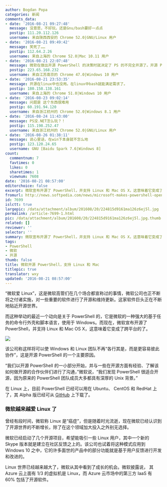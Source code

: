 ```yaml
---
author: Bogdan Popa
categories: 新闻
comments_data:
- date: '2016-08-21 09:27:48'
  message: 没意思，不好玩，还是Gnu/bash要好一点点
  postip: 111.20.112.126
  username: 来自陕西西安的 Chrome 52.0|GNU/Linux 用户
- date: '2016-08-21 09:49:42'
  message: 笑死了……
  postip: 112.64.2.26
  username: 来自上海的 Chrome 52.0|Mac 10.11 用户
- date: '2016-08-21 22:07:48'
  message: 微软在做出开源 PowerShell 的决策时就决定了 PS 的不完全开源了。开源 PS 只是为了引导更多的用户使用 windows。
  postip: 223.65.168.232
  username: 来自江苏南京的 Chrome 47.0|Windows 10 用户
- date: '2016-08-21 23:53:35'
  message: 开源在linux中也没用。在linux中bash就能满足需求了。
  postip: 180.158.138.161
  username: 来自上海的 Chrome 51.0|Windows 10 用户
- date: '2016-08-23 09:02:14'
  message: 问题是 这个东西很难用
  postip: 60.191.94.120
  username: 来自浙江杭州的 Chrome 52.0|Windows 8.1 用户
- date: '2016-08-24 11:43:00'
  message: PS没.NET怎么玩？！
  postip: 115.198.252.47
  username: 来自浙江杭州的 Chrome 52.0|GNU/Linux 用户
- date: '2016-08-26 01:38:11'
  message: 说心里话，在win下本身就不怎么地
  postip: 123.120.24.65
  username: GNU [Baidu Spark 7.6|Windows 8]
count:
  commentnum: 7
  favtimes: 0
  likes: 0
  sharetimes: 1
  viewnum: 7608
date: '2016-08-21 08:57:00'
editorchoice: false
excerpt: 微软宣布开源了 PowerShell，并支持 Linux 和 Mac OS X，这意味着它变成了跨平台的了。
fromurl: http://news.softpedia.com/news/microsoft-makes-powershell-open-source-releases-it-on-linux-and-mac-507466.shtml
id: 7699
islctt: true
largepic: /data/attachment/album/201608/20/224815d9161ma126z6ej5l.jpg
permalink: /article-7699-1.html
pic: /data/attachment/album/201608/20/224815d9161ma126z6ej5l.jpg.thumb.jpg
related: []
reviewer: ''
selector: ''
summary: 微软宣布开源了 PowerShell，并支持 Linux 和 Mac OS X，这意味着它变成了跨平台的了。
tags:
- PowerShell
- 微软
- 开源
thumb: false
title: 微软开源 PowerShell，支持 Linux 和 Mac
titlepic: true
translator: wxy
updated: '2016-08-21 08:57:00'
---
```


“微软爱 Linux”，这是微软高管们在几个场合都宣称过的事情，微软公司也正不断将之付诸实施，对一些重要的软件进行了开源和维持更新。这家软件巨头正在不断地贴近开源世界。


而这种举动的最近一个动向是关于 PowerShell 的，它是微软的一种强大的基于任务的命令行外壳和脚本语言，使用于 Windows。而现在，微软宣布开源了 PowerShell，并支持 Linux 和 Mac OS X，这意味着它变成了跨平台的了。


![](/data/attachment/album/201608/20/224815d9161ma126z6ej5l.jpg)


该公司称这样将可以使 Windows 和 Linux 团队不再“各行其是，而是更容易彼此协作”，这是开源 PowerShell 的一个主要原因。


“我们以开源 PowerShell 的一小部分开始，并与一些在开源方面有经验、了解该如何做开源的合作伙伴们进行了沟通，”微软说，“我们发现 PowerShell 很适合开源，因为原来的 PowerShell 团队成员大多都具有深厚的 Unix 背景。”


在 Linux 上，目前 PowerShell 已经可以用在 Ubuntu、 CentOS 和 RedHat 上了，其 Alpha 版已经可从 [GitHub](https://github.com/PowerShell/PowerShell/tree/master/docs/learning-powershell) 上下载了。


### 微软越来越爱 Linux 了


曾经有段时间，微软称 Linux 是“癌症”，但是随着时光流逝，现在微软已经认识到了开源世界的不断增长，除了在这个领域加大投入之外别无选择。


微软已经启动了几个开源项目，希望能吸引一些 Linux 用户，其中一个新的 Skype 版本就是建立在社区反馈之上的。该公司也试着将这种模式应用到 Windows 10 之中，它的许多面世的产品中的部分功能就是基于用户反馈进行开发和改进的。


Linux 世界已经越来越大了，微软从其中看到了成长的机会。微软披露说， 其 Azure 云上面有 1/3 的虚拟机是 Linux，而 Azure 云市场中的第三方 IaaS 有 60% 包括了开源软件。